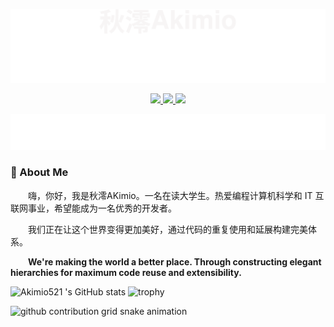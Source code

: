 ![header](./assests/header.svg)
<p align="center">
  <a href="https://skillicons.dev">
    <img src="https://skillicons.dev/icons?i=vscode,git,md,docker,linux,bash,powershell,regex" />
    <img src="https://skillicons.dev/icons?i=golang,matlab,python,fastapi,pytorch,opencv,ros"/>
    <img src="https://skillicons.dev/icons?i=obsidian,postman,mysql,mongodb,redis,cloudflare,nginx"/>
  </a>
</p>

![slgon](./assests/slgon.svg)

### 🤺 About Me
<p>&emsp;&emsp;嗨，你好，我是秋澪AKimio。一名在读大学生。热爱编程计算机科学和 IT 互联网事业，希望能成为一名优秀的开发者。</p>
<p>&emsp;&emsp;我们正在让这个世界变得更加美好，通过代码的重复使用和延展构建完美体系。</p>
<p>&emsp;&emsp;<strong>We're making the world a better place. Through constructing elegant hierarchies for maximum code reuse and extensibility.</strong></p>

![Akimio521 's GitHub stats](https://github-readme-stats.vercel.app/api?username=Akimio521)
![trophy](https://github-profile-trophy.vercel.app/?username=Akimio521)

<picture>
  <source media="(prefers-color-scheme: dark)" srcset="https://raw.githubusercontent.com/Peter-JXL/Peter-JXL/output/github-contribution-grid-snake-dark.svg">
  <source media="(prefers-color-scheme: light)" srcset="assests/snake_animation/github-contribution-grid-snake.svg">
  <img alt="github contribution grid snake animation" src="assests/snake_animation/github-contribution-grid-snake.svg">
</picture>



